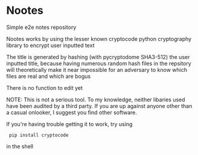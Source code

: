 # Nootes
Simple e2e notes repository

Nootes works by using the lesser known cryptocode python cryptography library to encrypt user inputted text

The title is generated by hashing (with pycryptodome SHA3-512) the user inputted title, because having numerous random hash files in the repsitory will theoretically make it near impossible for an adversary to know which files are real and which are bogus

There is no function to edit yet

NOTE: This is not a serious tool. To my knowledge, neither libaries used have been audited by a third party. If you are up against anyone other than a casual onlooker, I suggest you find other software.

If you're having trouble getting it to work, try using

     pip install cryptocode     

in the shell

